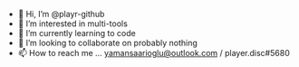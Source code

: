 - 👋 Hi, I’m @playr-github
- 👀 I’m interested in multi-tools
- 🌱 I’m currently learning to code
- 💞️ I’m looking to collaborate on probably nothing
- 📫 How to reach me ... yamansaarioglu@outlook.com / player.disc#5680
